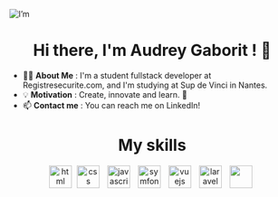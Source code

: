 ![I’m](https://github.com/user-attachments/assets/c6a32d1a-8bd9-4fa6-b816-94f6a70ab600)

<h1 align="center">Hi there, I'm Audrey Gaborit ! 👋</h1>

- 👩‍💻 **About Me** : I'm a student fullstack developer at Registresecurite.com, and I'm studying at Sup de Vinci in Nantes. 
- 💡 **Motivation** : Create, innovate and learn. 🚀
- 📫 **Contact me** : You can reach me on LinkedIn!

<h1 align="center">My skills</h1>
<div align="center">
  <img src='https://cdn.iconscout.com/icon/free/png-256/free-html-5-1-1175208.png' alt='html' height='40'>
  <img src='https://cdn.iconscout.com/icon/free/png-256/free-css3-logo-icon-download-in-svg-png-gif-file-formats--css-programming-langugae-language-pack-logos-icons-1175237.png' alt='css' height='40' hspace="5">
  <img src='https://upload.wikimedia.org/wikipedia/commons/thumb/9/99/Unofficial_JavaScript_logo_2.svg/800px-Unofficial_JavaScript_logo_2.svg.png' alt='javascript' height='40' hspace="5">
  <img src='https://symfony.com/logos/symfony_white_03.png' alt='symfony' height='40' hspace="5">
  <img src='https://upload.wikimedia.org/wikipedia/commons/f/f1/Vue.png' alt='vuejs' height='40' hspace="5" hspace="5">
  <img src='https://isagebrum.com/images/technology/laravel-image.svg' alt='laravel' height='40' hspace="5">
  <img src='https://cdn.iconscout.com/icon/free/png-256/free-csharp-logo-icon-download-in-svg-png-gif-file-formats--programming-langugae-language-pack-logos-icons-1175240.png" alt='c#' height='40' hspace="5">
</div>
<!--
**A-Gaborit/a-gaborit** is a ✨ _special_ ✨ repository because its `README.md` (this file) appears on your GitHub profile.


Here are some ideas to get you started:

- 🔭 I’m currently working on ...
- 🌱 I’m currently learning ...
- 👯 I’m looking to collaborate on ...
- 🤔 I’m looking for help with ...
- 💬 Ask me about ...
- 📫 How to reach me: ...
- 😄 Pronouns: ...
- ⚡ Fun fact: ...
-->

